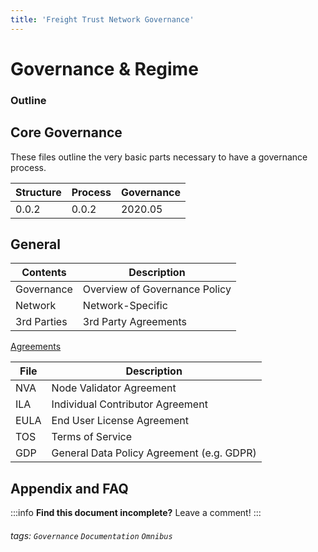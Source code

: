 ```yaml
---
title: 'Freight Trust Network Governance'
---
```


Governance & Regime
===

### Outline

Core Governance
---
These files outline the very basic parts necessary to have a governance process.


| Structure | Process | Governance |
| -------- | -------- | -------- |
| 0.0.2     | 0.0.2     | 2020.05     |


## General

| Contents    | Description                   |
|-------------|-------------------------------|
| Governance  | Overview of Governance Policy |
| Network     | Network\-Specific             |
| 3rd Parties | 3rd Party Agreements          |



[Agreements](#agreements)

| File | Description                                   |
|------|-----------------------------------------------|
| NVA  | Node Validator Agreement                      |
| ILA  | Individual Contributor Agreement              |
| EULA | End User License Agreement                    |
| TOS  | Terms of Service                              |
| GDP  | General Data Policy Agreement \(e\.g\. GDPR\) |



## Appendix and FAQ

:::info
**Find this document incomplete?** Leave a comment!
:::

###### tags: `Governance` `Documentation` `Omnibus`
